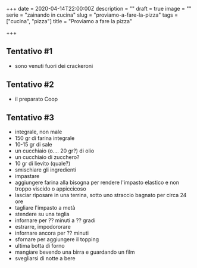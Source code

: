 +++
date = 2020-04-14T22:00:00Z
description = ""
draft = true
image = ""
serie = "zainando in cucina"
slug = "proviamo-a-fare-la-pizza"
tags = ["cucina", "pizza"]
title = "Proviamo a fare la pizza"

+++
## Tentativo #1

* sono venuti fuori dei crackeroni

## Tentativo #2

* il preparato Coop

## Tentativo #3

* integrale, non male
* 150 gr di farina integrale
* 10-15 gr di sale
* un cucchiaio (o.... 20 gr?) di olio
* un cucchiaio di zucchero?
* 10 gr di lievito (quale?)
* smischiare gli ingredienti
* impastare
* aggiungere farina alla bisogna per rendere l'impasto elastico e non troppo viscido o appiccicoso
* lasciar riposare in una terrina, sotto uno straccio bagnato per circa 24 ore
* tagliare l'impasto a metà
* stendere su una teglia
* infornare per ?? minuti a ?? gradi
* estrarre, impodororare
* infornare ancora per ?? minuti
* sfornare per aggiungere il topping
* ultima botta di forno
* mangiare bevendo una birra e guardando un film
* svegliarsi di notte a bere